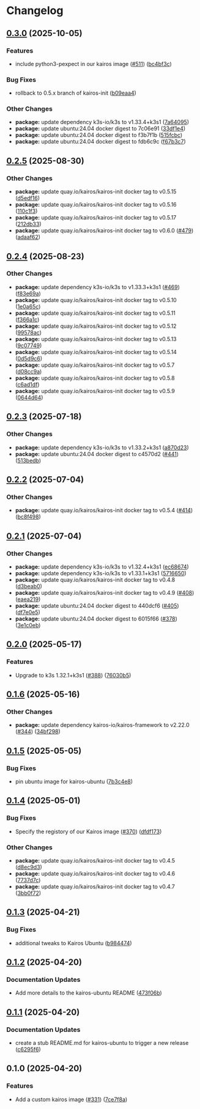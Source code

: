 # Changelog

## [0.3.0](https://github.com/marinatedconcrete/config/compare/kairos-ubuntu-0.2.5...kairos-ubuntu-0.3.0) (2025-10-05)


### Features

* include python3-pexpect in our kairos image ([#511](https://github.com/marinatedconcrete/config/issues/511)) ([bc4bf3c](https://github.com/marinatedconcrete/config/commit/bc4bf3c41ecd1a511d46b7e24783fbf4a229b93a))


### Bug Fixes

* rollback to 0.5.x branch of kairos-init ([b09eaa4](https://github.com/marinatedconcrete/config/commit/b09eaa419a0db869c0d2e1c0c625b89a276b29ec))


### Other Changes

* **package:** update dependency k3s-io/k3s to v1.33.4+k3s1 ([7a64095](https://github.com/marinatedconcrete/config/commit/7a6409599ee43faeb47f9b229fb37cf8018d7175))
* **package:** update ubuntu:24.04 docker digest to 7c06e91 ([33df1e4](https://github.com/marinatedconcrete/config/commit/33df1e4439923e11d311eb37c14ecb0f749829cd))
* **package:** update ubuntu:24.04 docker digest to f3b7f1b ([515fcbc](https://github.com/marinatedconcrete/config/commit/515fcbccde9c61f592d986ee828012ebd78c9d9e))
* **package:** update ubuntu:24.04 docker digest to fdb6c9c ([f67b3c7](https://github.com/marinatedconcrete/config/commit/f67b3c7852674b0947c4ccbf799961d5bc6008ed))

## [0.2.5](https://github.com/marinatedconcrete/config/compare/kairos-ubuntu-0.2.4...kairos-ubuntu-0.2.5) (2025-08-30)


### Other Changes

* **package:** update quay.io/kairos/kairos-init docker tag to v0.5.15 ([d5edf16](https://github.com/marinatedconcrete/config/commit/d5edf1618c040bc6976d0c89533f17648a294f1b))
* **package:** update quay.io/kairos/kairos-init docker tag to v0.5.16 ([110c1f3](https://github.com/marinatedconcrete/config/commit/110c1f3e9c9582eca35b9768caf19660dd0109dd))
* **package:** update quay.io/kairos/kairos-init docker tag to v0.5.17 ([212db33](https://github.com/marinatedconcrete/config/commit/212db33826aeddc68bee8f4b9cea896ad18461f2))
* **package:** update quay.io/kairos/kairos-init docker tag to v0.6.0 ([#479](https://github.com/marinatedconcrete/config/issues/479)) ([adaaf62](https://github.com/marinatedconcrete/config/commit/adaaf629298ba1bd2458ee8c0fb6dbf977746ab4))

## [0.2.4](https://github.com/marinatedconcrete/config/compare/kairos-ubuntu-0.2.3...kairos-ubuntu-0.2.4) (2025-08-23)


### Other Changes

* **package:** update dependency k3s-io/k3s to v1.33.3+k3s1 ([#469](https://github.com/marinatedconcrete/config/issues/469)) ([f83e69a](https://github.com/marinatedconcrete/config/commit/f83e69a4f5d85833cc9c3d85c2cc7dc784dbf4be))
* **package:** update quay.io/kairos/kairos-init docker tag to v0.5.10 ([1e0a65c](https://github.com/marinatedconcrete/config/commit/1e0a65ca14613af5746899aa2f89b82be201afdc))
* **package:** update quay.io/kairos/kairos-init docker tag to v0.5.11 ([f366a1c](https://github.com/marinatedconcrete/config/commit/f366a1ca08e319f7e17db654a8ed41073c3182a4))
* **package:** update quay.io/kairos/kairos-init docker tag to v0.5.12 ([99578ac](https://github.com/marinatedconcrete/config/commit/99578ac0d18a4ef200472bd66320276bfab10899))
* **package:** update quay.io/kairos/kairos-init docker tag to v0.5.13 ([9c07749](https://github.com/marinatedconcrete/config/commit/9c077499197ba25f9a432269d6a859adaea23abd))
* **package:** update quay.io/kairos/kairos-init docker tag to v0.5.14 ([0d5d9c6](https://github.com/marinatedconcrete/config/commit/0d5d9c66a18974406224c1857226a2ea4f656a29))
* **package:** update quay.io/kairos/kairos-init docker tag to v0.5.7 ([d08cc9a](https://github.com/marinatedconcrete/config/commit/d08cc9a059b5f349a300a4249d7f9ff371e500cf))
* **package:** update quay.io/kairos/kairos-init docker tag to v0.5.8 ([c6ad1df](https://github.com/marinatedconcrete/config/commit/c6ad1df288e7f15300d7981428972f02718e02c9))
* **package:** update quay.io/kairos/kairos-init docker tag to v0.5.9 ([0644d64](https://github.com/marinatedconcrete/config/commit/0644d64c0b6bdb6615f83a9b170ad97cb3facba3))

## [0.2.3](https://github.com/marinatedconcrete/config/compare/kairos-ubuntu-0.2.2...kairos-ubuntu-0.2.3) (2025-07-18)


### Other Changes

* **package:** update dependency k3s-io/k3s to v1.33.2+k3s1 ([a870d23](https://github.com/marinatedconcrete/config/commit/a870d236f7e8ac7c40684102cc6959bd8d684003))
* **package:** update ubuntu:24.04 docker digest to c4570d2 ([#441](https://github.com/marinatedconcrete/config/issues/441)) ([513bedb](https://github.com/marinatedconcrete/config/commit/513bedbcbba3b4564378a9cac0e25b2d47310920))

## [0.2.2](https://github.com/marinatedconcrete/config/compare/kairos-ubuntu-0.2.1...kairos-ubuntu-0.2.2) (2025-07-04)


### Other Changes

* **package:** update quay.io/kairos/kairos-init docker tag to v0.5.4 ([#414](https://github.com/marinatedconcrete/config/issues/414)) ([bc8f498](https://github.com/marinatedconcrete/config/commit/bc8f49800a8e638be9284d97f26ac4ad74ee0160))

## [0.2.1](https://github.com/marinatedconcrete/config/compare/kairos-ubuntu-0.2.0...kairos-ubuntu-0.2.1) (2025-07-04)


### Other Changes

* **package:** update dependency k3s-io/k3s to v1.32.4+k3s1 ([ec68674](https://github.com/marinatedconcrete/config/commit/ec6867440eea59e4075c44bf921c96738cd58d49))
* **package:** update dependency k3s-io/k3s to v1.33.1+k3s1 ([5716650](https://github.com/marinatedconcrete/config/commit/5716650f6b38fce0159b7566902ed344719fe121))
* **package:** update quay.io/kairos/kairos-init docker tag to v0.4.8 ([d3beab0](https://github.com/marinatedconcrete/config/commit/d3beab04d434ccee1f4c872468d6f52daa796bb3))
* **package:** update quay.io/kairos/kairos-init docker tag to v0.4.9 ([#408](https://github.com/marinatedconcrete/config/issues/408)) ([eaea219](https://github.com/marinatedconcrete/config/commit/eaea2198795cf216121a7789d58fed250fdcb2b6))
* **package:** update ubuntu:24.04 docker digest to 440dcf6 ([#405](https://github.com/marinatedconcrete/config/issues/405)) ([df7e0e5](https://github.com/marinatedconcrete/config/commit/df7e0e56a3fde2a1715c82e3d7bf6c8f1f197038))
* **package:** update ubuntu:24.04 docker digest to 6015f66 ([#378](https://github.com/marinatedconcrete/config/issues/378)) ([3e1c0eb](https://github.com/marinatedconcrete/config/commit/3e1c0eb9cc4e6440146017a74399ce0f041be3fe))

## [0.2.0](https://github.com/marinatedconcrete/config/compare/kairos-ubuntu-0.1.6...kairos-ubuntu-0.2.0) (2025-05-17)


### Features

* Upgrade to k3s 1.32.1+k3s1 ([#388](https://github.com/marinatedconcrete/config/issues/388)) ([76030b5](https://github.com/marinatedconcrete/config/commit/76030b50ad2bab66fac560b875e2ff370013c48b))

## [0.1.6](https://github.com/marinatedconcrete/config/compare/kairos-ubuntu-0.1.5...kairos-ubuntu-0.1.6) (2025-05-16)


### Other Changes

* **package:** update dependency kairos-io/kairos-framework to v2.22.0 ([#344](https://github.com/marinatedconcrete/config/issues/344)) ([34bf298](https://github.com/marinatedconcrete/config/commit/34bf298e85ed1775aefb6b5fa7535d9867854977))

## [0.1.5](https://github.com/marinatedconcrete/config/compare/kairos-ubuntu-0.1.4...kairos-ubuntu-0.1.5) (2025-05-05)


### Bug Fixes

* pin ubuntu image for kairos-ubuntu ([7b3c4e8](https://github.com/marinatedconcrete/config/commit/7b3c4e861e27b5bb6bb96e40ab392b0c08925128))

## [0.1.4](https://github.com/marinatedconcrete/config/compare/kairos-ubuntu-0.1.3...kairos-ubuntu-0.1.4) (2025-05-01)


### Bug Fixes

* Specify the registory of our Kairos image ([#370](https://github.com/marinatedconcrete/config/issues/370)) ([dfdf173](https://github.com/marinatedconcrete/config/commit/dfdf1731f61a2d8f39705aac88d163be50b9704a))


### Other Changes

* **package:** update quay.io/kairos/kairos-init docker tag to v0.4.5 ([d8ec9d3](https://github.com/marinatedconcrete/config/commit/d8ec9d3768db4c36de3a434874cc9bb9e687a46b))
* **package:** update quay.io/kairos/kairos-init docker tag to v0.4.6 ([7737d7c](https://github.com/marinatedconcrete/config/commit/7737d7cfb90ad933b2f39bbfc89e5186c9592a02))
* **package:** update quay.io/kairos/kairos-init docker tag to v0.4.7 ([3bb0f72](https://github.com/marinatedconcrete/config/commit/3bb0f72b0f9f5cb70fa95dcdde47a49d078e5ab4))

## [0.1.3](https://github.com/marinatedconcrete/config/compare/kairos-ubuntu@v0.1.2...kairos-ubuntu-0.1.3) (2025-04-21)


### Bug Fixes

* additional tweaks to Kairos Ubuntu ([b984474](https://github.com/marinatedconcrete/config/commit/b9844741dec487284140108a24331caeba4ba2ff))

## [0.1.2](https://github.com/marinatedconcrete/config/compare/kairos-ubuntu@v0.1.1...kairos-ubuntu@v0.1.2) (2025-04-20)


### Documentation Updates

* Add more details to the kairos-ubuntu README ([473f06b](https://github.com/marinatedconcrete/config/commit/473f06bfd9ba013b01c4697fea2c924f17f554f5))

## [0.1.1](https://github.com/marinatedconcrete/config/compare/kairos-ubuntu@v0.1.0...kairos-ubuntu@v0.1.1) (2025-04-20)


### Documentation Updates

* create a stub README.md for kairos-ubuntu to trigger a new release ([c6295f6](https://github.com/marinatedconcrete/config/commit/c6295f6b4641711d7b02eae738bee8f8f920952d))

## 0.1.0 (2025-04-20)


### Features

* Add a custom kairos image ([#331](https://github.com/marinatedconcrete/config/issues/331)) ([7ce7f8a](https://github.com/marinatedconcrete/config/commit/7ce7f8ae81940601faee2244f23ed1a103dc6188))
